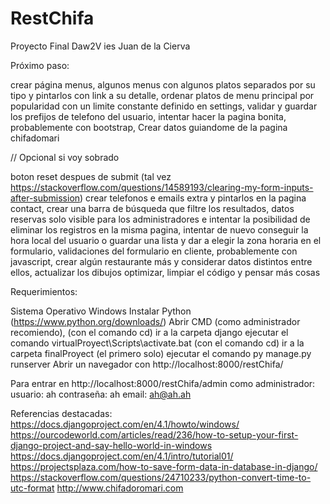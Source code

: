 # RestChifa
Proyecto Final Daw2V ies Juan de la Cierva

Próximo paso: 

crear página menus, algunos menus con algunos platos separados por su tipo y pintarlos con link a su detalle,
ordenar platos de menu principal por popularidad con un limite constante definido en settings,
validar y guardar los prefijos de telefono del usuario,
intentar hacer la pagina bonita, probablemente con bootstrap,
Crear datos guiandome de la pagina chifadomari

// Opcional si voy sobrado

boton reset despues de submit (tal vez https://stackoverflow.com/questions/14589193/clearing-my-form-inputs-after-submission)
crear telefonos e emails extra y pintarlos en la pagina contact,
crear una barra de búsqueda que filtre los resultados,
datos reservas solo visible para los administradores e intentar la posibilidad de eliminar los registros en la misma pagina,
intentar de nuevo conseguir la hora local del usuario o guardar una lista y dar a elegir la zona horaria en el formulario,
validaciones del formulario en cliente, probablemente con javascript,
crear algún restaurante más y considerar datos distintos entre ellos,
actualizar los dibujos
optimizar, limpiar el código y pensar más cosas



Requerimientos:

Sistema Operativo Windows
Instalar Python (https://www.python.org/downloads/)
Abrir CMD (como administrador recomiendo), 
(con el comando cd) ir a la carpeta django
ejecutar el comando virtualProyect\Scripts\activate.bat
(con el comando cd) ir a la carpeta finalProyect (el primero solo)
ejecutar el comando py manage.py runserver
Abrir un navegador con http://localhost:8000/restChifa/

Para entrar en http://localhost:8000/restChifa/admin como administrador:
usuario: ah
contraseña: ah
email: ah@ah.ah

Referencias destacadas:
https://docs.djangoproject.com/en/4.1/howto/windows/
https://ourcodeworld.com/articles/read/236/how-to-setup-your-first-django-project-and-say-hello-world-in-windows
https://docs.djangoproject.com/en/4.1/intro/tutorial01/
https://projectsplaza.com/how-to-save-form-data-in-database-in-django/
https://stackoverflow.com/questions/24710233/python-convert-time-to-utc-format
http://www.chifadoromari.com



